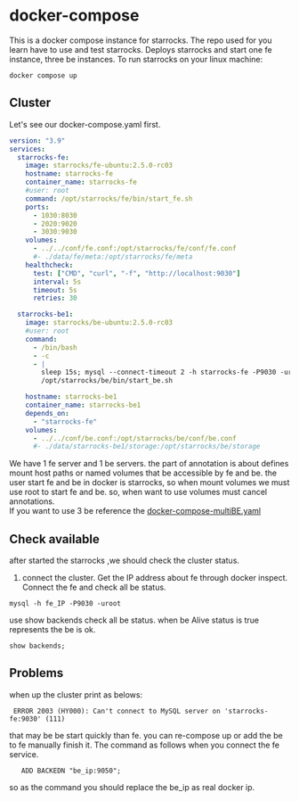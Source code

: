 # docker-compose
This is a docker compose instance for starrocks. The repo used for you learn have to use and test starrocks. Deploys starrocks and start one fe instance, three be instances.
To run starrocks on your linux machine:
```shell
docker compose up
```
## Cluster
Let's see our docker-compose.yaml first.
```yaml
version: "3.9"
services:
  starrocks-fe:
    image: starrocks/fe-ubuntu:2.5.0-rc03 
    hostname: starrocks-fe
    container_name: starrocks-fe
    #user: root
    command: /opt/starrocks/fe/bin/start_fe.sh
    ports:
      - 1030:8030
      - 2020:9020
      - 3030:9030
    volumes:
      - ../../conf/fe.conf:/opt/starrocks/fe/conf/fe.conf
      #- ./data/fe/meta:/opt/starrocks/fe/meta
    healthcheck:
      test: ["CMD", "curl", "-f", "http://localhost:9030"]
      interval: 5s
      timeout: 5s
      retries: 30

  starrocks-be1:
    image: starrocks/be-ubuntu:2.5.0-rc03
    #user: root
    command:
      - /bin/bash
      - -c
      - |
        sleep 15s; mysql --connect-timeout 2 -h starrocks-fe -P9030 -uroot -e "alter system add backend \"starrocks-be1:9050\";"
        /opt/starrocks/be/bin/start_be.sh 

    hostname: starrocks-be1
    container_name: starrocks-be1
    depends_on:
      - "starrocks-fe"
    volumes:
      - ../../conf/be.conf:/opt/starrocks/be/conf/be.conf
      #- ./data/starrocks-be1/storage:/opt/starrocks/be/storage
```
We have 1 fe server and 1 be servers.
the part of annotation is about defines mount host paths or named volumes that be accessible by fe and be. the user start fe and be in docker is starrocks, so when mount volumes we must use root to start fe and be.
so, when want to use volumes must cancel annotations.  
If you want to use 3 be reference the [docker-compose-multiBE.yaml](./docker-compose-multiBE.yaml)
## Check available
after started the starrocks ,we should check the cluster status.
1. connect the cluster.
Get the IP address about fe through docker inspect. Connect the fe and check all be status.
```shell
mysql -h fe_IP -P9030 -uroot
```
use show backends check all be status. when be Alive status is true represents the be is ok.
```shell
show backends;
```
## Problems
when up the cluster print as belows:
```shell
 ERROR 2003 (HY000): Can't connect to MySQL server on 'starrocks-fe:9030' (111)
```
that may be be start quickly than fe. you can re-compose up or add the be to fe manually finish it. The command as follows when you connect the fe service.
```
   ADD BACKEDN "be_ip:9050";
```
so as the command you should replace the be_ip as real docker ip.
